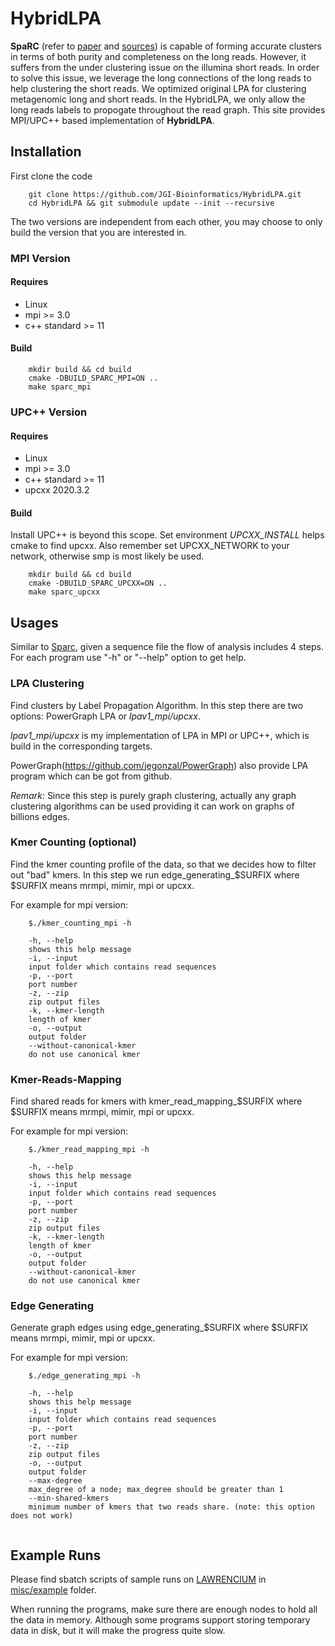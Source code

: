 # HybridLPA

**SpaRC** (refer to [paper](https://academic.oup.com/bioinformatics/article/35/5/760/5078476) and [sources](https://bitbucket.org/LizhenShi/sparc/src/master/)) is capable of forming accurate clusters in terms of both purity and completeness on the long reads. However, it suffers from the under clustering issue on the illumina short reads. In order to solve this issue, we leverage the long connections of the long reads to help clustering the short reads. We optimized original LPA for clustering metagenomic long and short reads. In the HybridLPA, we only allow the long reads labels to propogate throughout the read graph. This site provides MPI/UPC++ based implementation of **HybridLPA**.




## Installation



First clone the code

```
    git clone https://github.com/JGI-Bioinformatics/HybridLPA.git
    cd HybridLPA && git submodule update --init --recursive
```
The two versions are independent from each other, you may choose to only build the version that you are interested in.


### MPI Version

#### Requires
* Linux 
* mpi >= 3.0
* c++ standard >= 11 


#### Build
```
    mkdir build && cd build
    cmake -DBUILD_SPARC_MPI=ON ..
    make sparc_mpi
```
### UPC++ Version

#### Requires
* Linux 
* mpi >= 3.0
* c++ standard >= 11 
* upcxx 2020.3.2


#### Build

Install UPC++ is beyond this scope. 
Set environment *UPCXX_INSTALL* helps cmake to find upcxx.
Also remember set UPCXX_NETWORK to your network, otherwise smp is most likely be used. 
```
    mkdir build && cd build
    cmake -DBUILD_SPARC_UPCXX=ON ..
    make sparc_upcxx
```


## Usages


Similar to [Sparc](https://bitbucket.org/LizhenShi/sparc/src/master/README.md),  given a sequence file the flow of analysis includes 4 steps. For each program use "-h" or "--help" option to get help.

### LPA Clustering

Find clusters by Label Propagation Algorithm. 
In this step there are two options: PowerGraph LPA or *lpav1_mpi/upcxx*. 

*lpav1_mpi/upcxx* is my implementation of LPA in MPI or UPC++, which is build in the corresponding targets.

PowerGraph(https://github.com/jegonzal/PowerGraph) also provide LPA program which can be got from github.

*Remark:* Since this step is purely graph clustering, actually any graph clustering algorithms can be used providing it can work on graphs of billions edges.


### Kmer Counting (optional)

Find the kmer counting profile of the data, so that we decides how to filter out "bad" kmers. In this step we run edge_generating_$SURFIX where $SURFIX means mrmpi, mimir, mpi or upcxx. 

For example for mpi version:
```
    $./kmer_counting_mpi -h
    
    -h, --help
    shows this help message
    -i, --input
    input folder which contains read sequences
    -p, --port
    port number
    -z, --zip
    zip output files
    -k, --kmer-length
    length of kmer
    -o, --output
    output folder
    --without-canonical-kmer
    do not use canonical kmer

```


### Kmer-Reads-Mapping

Find shared reads for kmers with kmer_read_mapping_$SURFIX where $SURFIX means mrmpi, mimir, mpi or upcxx. 

For example for mpi version:
```
    $./kmer_read_mapping_mpi -h
    
    -h, --help
    shows this help message
    -i, --input
    input folder which contains read sequences
    -p, --port
    port number
    -z, --zip
    zip output files
    -k, --kmer-length
    length of kmer
    -o, --output
    output folder
    --without-canonical-kmer
    do not use canonical kmer

```

### Edge Generating

Generate graph edges using edge_generating_$SURFIX where $SURFIX means mrmpi, mimir, mpi or upcxx. 

For example for mpi version:
```
    $./edge_generating_mpi -h
    
    -h, --help
    shows this help message
    -i, --input
    input folder which contains read sequences
    -p, --port
    port number
    -z, --zip
    zip output files
    -o, --output
    output folder
    --max-degree
    max_degree of a node; max_degree should be greater than 1
    --min-shared-kmers
    minimum number of kmers that two reads share. (note: this option does not work)
    
```



## Example Runs

Please find sbatch scripts of sample runs on [LAWRENCIUM](https://sites.google.com/a/lbl.gov/high-performance-computing-services-group/lbnl-supercluster/lawrencium) in [misc/example](misc/example) folder.

When running the programs, make sure there are enough nodes to hold all the data in memory. Although some programs support storing temporary data in disk, but it will make the progress quite slow.

